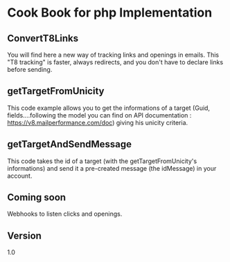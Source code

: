 Cook Book for php Implementation
==

ConvertT8Links 
--

You will find here a new way of tracking links and openings in emails. This "T8 tracking" is faster, always redirects, and you don't have to declare links before sending. 

getTargetFromUnicity
--

This code example allows you to get the informations of a target (Guid, fields....following the model you can find on API documentation : https://v8.mailperformance.com/doc) giving his unicity criteria.

getTargetAndSendMessage
--

This code takes the id of a target (with the getTargetFromUnicity's informations) and send it a pre-created message (the idMessage) in your account.

Coming soon 
--

Webhooks to listen clicks and openings.


Version
--

1.0 
